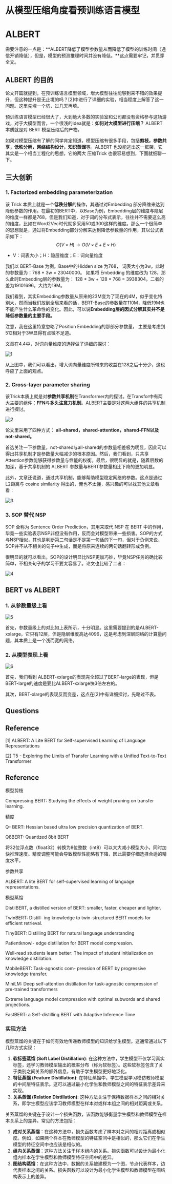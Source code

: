 # 从模型压缩角度看预训练语言模型



# ALBERT 

需要注意的一点是：**ALBERT降低了模型参数量从而降低了模型的训练时间（通信开销降低），但是，模型的预测推理时间并没有降低。**这点需要牢记，并贯穿全文。

## ALBERT 的目的

论文开篇就提到，在预训练语言模型领域，增大模型往往能够到来不错的效果提升，但这种提升是无止境的吗？[2]中进行了详细的实验，相当程度上解答了这一问题。这里先埋一个坑，过几天再填。

预训练语言模型已经很大了，大到绝大多数的实验室和公司都没有资格参与这场游戏，对于大模型而言，一个很浅的idea就是：**如何对大模型进行压缩？** ALBERT 本质就是对 BERT 模型压缩后的产物。

如果对模型压缩有了解的同学肯定知道，模型压缩有很多手段，包括**剪枝，参数共享，低秩分解，网络结构设计，知识蒸馏**等。ALBERT 也没能逃出这一框架，它其实是一个相当工程化的思想，它的两大 压缩Trick 也很容易想到，下面就细聊一下。

## 三大创新

### 1. Factorized embedding parameterization

该 Trick 本质上就是一个**低秩分解**的操作，其通过对Embedding 部分降维来达到降低参数的作用。在最初的BERT中，以Base为例，Embedding层的维度与隐层的维度一样都是768，但是我们知道，对于词的分布式表示，往往并不需要这么高的维度，比如在Word2Vec时代就多采用50或300这样的维度。那么一个很简单的思想就是，通过将Embedding部分分解来达到降低参数量的作用，其以公式表示如下：
$$
O(V \times H) \to O(V \times E + E \times H)
$$

- V：词表大小；H：隐层维度；E：词向量维度

我们以 BERT-Base 为例。Base中的Hidden size 为768， 词表大小为3w，此时的参数量为：768 * 3w = 23040000。 如果将 Embedding 的维度改为 128，那么此时Embedding层的参数量为： 128 * 3w + 128 * 768 = 3938304。二者的差为19101696，大约为19M。

我们看到，其实Embedding参数量从原来的23M变为了现在的4M，似乎变化特别大，然而当我们放到全局来看的话，BERT-Base的参数量在110M，降低19M也不能产生什么革命性的变化。因此，可以说**Embedding层的因式分解其实并不是降低参数量的主要手段。**

注意，我在这里特意忽略了Position Embedding的那部分参数量， 主要是考虑到512相对于3W显得有点微不足道。

文章在4.4中，对词向量维度的选择做了详细的探讨：

![1](/Users/songyingxin/Desktop/NLPer-Interview/7-深度学习自然语言处理/6-预训练语言模型/image/ALBERT_1.PNG)

从上图中，我们可以看出，增大词向量维度所带来的收益在128之后十分少，这也呼应了上面的观点。

### 2. Cross-layer parameter sharing

该Trick本质上就是对**参数共享机制**在Transformer内的探讨。在Transfor中有两大主要的组件：**FFN**与**多头注意力机制**。ALBERT主要是对这两大组件的共享机制进行探讨。

![2](/Users/songyingxin/Desktop/NLPer-Interview/7-深度学习自然语言处理/6-预训练语言模型/image/ALBERT_2.png)

论文里采用了四种方式： **all-shared，shared-attention，shared-FFN以及 not-shared。**

首选关注一下参数量，not-shared与all-shared的参数量相差极为明显，因此可以得出共享机制才是参数量大幅减少的根本原因。然后，我们看到，只共享Attention参数能够获得参数量与性能的权衡。最后，很明显的就是，随着层数的加深，基于共享机制的 ALBERT 参数量与BERT参数量相比下降的更加明显。

此外，文章还说道，通过共享机制，能够帮助模型稳定网络的参数。这点是通过L2距离与 cosine similarity 得出的，俺也不太懂，感兴趣的可以找其他文章看看：

![3](/Users/songyingxin/Desktop/NLPer-Interview/7-深度学习自然语言处理/6-预训练语言模型/image/ALBERT_3.PNG)

### 3. SOP 替代 NSP

SOP 全称为 Sentence Order Prediction，其用来取代 NSP 在 BERT 中的作用，毕竟一些实验表示NSP非但没有作用，反而会对模型带来一些损害。SOP的方式与NSP相似，其也是判断第二句话是不是第一句话的下一句，但对于负例来说，SOP并不从不相关的句子中生成，而是将原来连续的两句话翻转形成负例。

很明显的就可以看出，SOP的设计明显比NSP更加巧妙，毕竟NSP任务的确比较简单，不相关句子的学习不要太容易了。论文也比较了二者：

![4](/Users/songyingxin/Desktop/NLPer-Interview/7-深度学习自然语言处理/6-预训练语言模型/image/ALBERT_4.PNG)

## BERT vs ALBERT

### 1. 从参数量级上看

![5](/Users/songyingxin/Desktop/NLPer-Interview/7-深度学习自然语言处理/6-预训练语言模型/image/ALBERT_5.PNG)

首先，参数量级上的对比如上表所示，十分明显。这里需要提到的是ALBERT-xxlarge，它只有12层，但是隐层维度高达4096，这是考虑到深层网络的计算量问题，其本质上是一个浅而宽的网络。

### 2. 从模型表现上看

![6](/Users/songyingxin/Desktop/NLPer-Interview/7-深度学习自然语言处理/6-预训练语言模型/image/ALBERT_6.PNG)

首先，我们看到 ALBERT-xxlarge的表现完全超过了BERT-large的表现，但是BERT-large的速度是要比ALBERT-xxlarge快3倍左右的。

其次，BERT-xlarge的表现反而变差，这点在[2]中有详细探讨，先略过不表。

## Questions



## Reference

[1] ALBERT: A Lite BERT for Self-supervised Learning of Language Representations

[2] T5 - Exploring the Limits of Transfer Learning with a Unified Text-to-Text Transformer



## Reference

模型剪枝

Compressing BERT: Studying the effects of weight pruning on transfer learning.

精度

Q- BERT: Hessian based ultra low precision quantization of BERT.

Q8BERT: Quantized 8bit BERT

将32位浮点数（float32）转换为8位整数（int8）可以大大减小模型大小，同时加快推理速度。精度调整可能会导致模型性能略有下降，因此需要仔细选择合适的精度水平。



参数共享

ALBERT: A lite BERT for self-supervised learning of language representations.

模型蒸馏

DistilBERT, a distilled version of BERT: smaller, faster, cheaper and lighter. 

TwinBERT: Distill- ing knowledge to twin-structured BERT models for efficient retrieval. 

TinyBERT: Distilling BERT for natural language understanding

Patientknowl- edge distillation for BERT model compression.

Well-read students learn better: The impact of student initialization on knowledge distillation.

MobileBERT: Task-agnostic com- pression of BERT by progressive knowledge transfer.

MiniLM: Deep self-attention distillation for task-agnostic compression of pre-trained transformers

Extreme language model compression with optimal subwords and shared projections.

FastBERT: a Self-distilling BERT with Adaptive Inference Time





### 实现方法

模型蒸馏的关键在于如何有效地传递教师模型的知识给学生模型。这通常通过以下几种方式实现：

1. **软标签蒸馏 (Soft Label Distillation)**: 在这种方法中，学生模型不仅学习真实标签，还学习教师模型输出的概率分布（称为软标签）。这些软标签包含了关于类别之间关系的额外信息，有助于学生模型更好地泛化。
2. **特征蒸馏 (Feature Distillation)**: 在特征蒸馏中，学生模型学习模仿教师模型的中间层特征表示。这可以通过最小化学生和教师模型之间的特征表示差异来实现。
3. **关系蒸馏 (Relation Distillation)**: 这种方法关注于保持数据样本之间的相对关系，即学生模型应该学习教师模型在样本对或样本组之间的相对距离或关系。

关系蒸馏的关键在于设计一个损失函数，该函数能够衡量学生模型和教师模型在样本关系上的差异。常见的方法包括：

1. **成对关系蒸馏**：在这种方法中，损失函数考虑了样本对之间的相对距离或相似度。例如，如果两个样本在教师模型的特征空间中是相似的，那么它们在学生模型的特征空间中也应该是相似的。
2. **组内关系蒸馏**：这种方法关注于样本组内的关系。损失函数可以设计为最小化组内样本在学生模型和教师模型特征空间中的差异。
3. **图结构蒸馏**：在这种方法中，数据的关系被建模为一个图，节点代表样本，边代表样本之间的关系。损失函数可以设计为最小化学生模型和教师模型在图结构表示上的差异。
